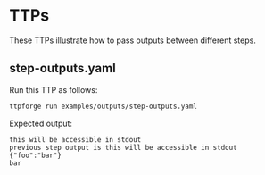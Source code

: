 # TTPs

These TTPs illustrate how to pass outputs between different steps.

## step-outputs.yaml

Run this TTP as follows:

```bash
ttpforge run examples/outputs/step-outputs.yaml
```

Expected output:

```text
this will be accessible in stdout
previous step output is this will be accessible in stdout
{"foo":"bar"}
bar
```
